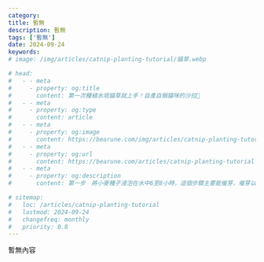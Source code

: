 ```yaml
---
category: 
title: 暫無
description: 暫無
tags: ['暫無']
date: 2024-09-24
keywords: 
# image: /img/articles/catnip-planting-tutorial/貓草.webp

# head:
#   - - meta
#     - property: og:title
#       content: 第一次種植水培貓草就上手！自產自銷貓咪的沙拉🌱
#   - - meta
#     - property: og:type
#       content: article
#   - - meta
#     - property: og:image
#       content: https://bearune.com/img/articles/catnip-planting-tutorial/貓草.webp
#   - - meta
#     - property: og:url
#       content: https://bearune.com/articles/catnip-planting-tutorial
#   - - meta
#     - property: og:description
#       content: 第一步　將小麥種子浸泡在水中6至8小時，這個步驟主要能催芽，催芽以後將沒有發芽的種子挑出來。第二步 將小麥種子撒在有網洞的容器上，如果你準備的是育苗盆，就將小麥種子撒在有網洞的那層塑膠盤。如果你準備的是紙巾＋一般塑膠盒，就將小麥種子撒在紙巾上。如果你準備的是濾掛袋＋杯子，就將小麥種子撒在濾掛袋上。

# sitemap:
#   loc: /articles/catnip-planting-tutorial
#   lastmod: 2024-09-24
#   changefreq: monthly
#   priority: 0.8
---
```


暫無內容